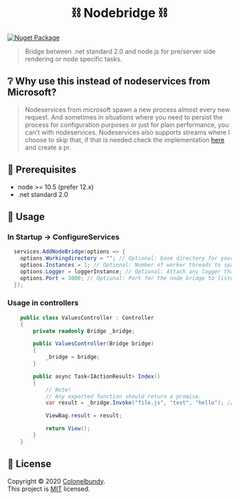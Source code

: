 <h1 align="center">⛓️ Nodebridge ⛓️</h1>

[![Nuget Package](https://badgen.net/nuget/v/NodeBridge)](https://www.nuget.org/packages/NodeBridge/)

> Bridge between .net standard 2.0 and node.js for pre/server side rendering or node specific tasks.

## ❔ Why use this instead of nodeservices from Microsoft?
> Nodeservices from microsoft spawn a new process almost every new request. And sometimes in situations where you need to persist the process for configuration purposes or just for plain performance, you can't with nodeservices.
> Nodeservices also supports streams where I choose to skip that, if that is needed check the implementation [here](https://github.com/aspnet/JavaScriptServices/blob/bc8984693d4ffe215cc741c97772911c60a2f512/src/Microsoft.AspNetCore.NodeServices/HostingModels/HttpNodeInstance.cs#L96) and create a pr.

## 📄 Prerequisites
* node >= 10.5 (prefer 12.x)
* .net standard 2.0

## 🚀 Usage

### In Startup -> ConfigureServices 
```C#
  services.AddNodeBridge(options => {
    options.Workingdirectory = ""; // Optional: base directory for your node files. Default: Working directory of your project.
    options.Instances = 1; // Optional: Number of worker threads to spawn. Default: Number of cores of your system.
    options.Logger = loggerInstance; // Optional: Attach any logger that implements the ILogger interface. Default: standard ILogger.
    options.Port = 3000; // Optional: Port for the node bridge to listen on. Default: Random port. 
  });
```

### Usage in controllers
```C#
    public class ValuesController : Controller
    {
        private readonly Bridge _bridge;

        public ValuesController(Bridge bridge) 
        {
            _bridge = bridge;
        }

        public async Task<IActionResult> Index()
        {
            // Note!
            // Any exported function should return a promise.
            var result = _bridge.Invoke("file.js", "test", "hello"); // Will invoke function test in file.js with hello as the first argument.

            ViewBag.result = result;

            return View();
        }
    }
```

## 📝 License

Copyright © 2020 [Colonelbundy](https://github.com/ColonelBundy).<br />
This project is [MIT](https://github.com/ColonelBundy/Nodebridge/blob/master/LICENSE) licensed.